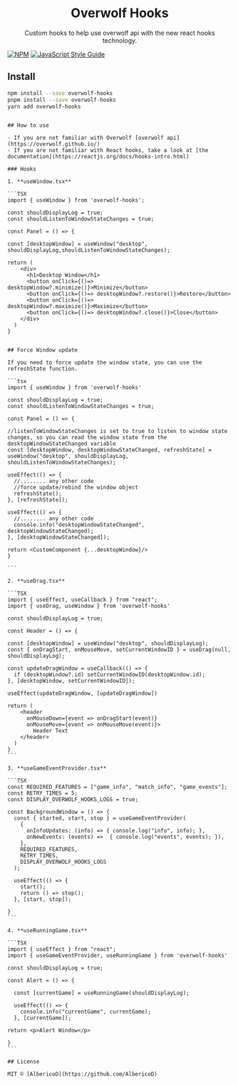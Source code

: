 <h1 align="center">
  Overwolf Hooks
</h1>
<p align="center">
Custom hooks to help use overwolf api with the new react hooks technology.
</p>

[![NPM](https://img.shields.io/npm/v/overwolf-hooks.svg)](https://www.npmjs.com/package/overwolf-hooks) [![JavaScript Style Guide](https://img.shields.io/badge/code_style-standard-brightgreen.svg)](https://standardjs.com)

## Install

```bash
npm install --save overwolf-hooks
pnpm install --save overwolf-hooks
yarn add overwolf-hooks
```

````

## How to use

- If you are not familiar with Overwolf [overwolf api](https://overwolf.github.io/)
- If you are not familiar with React hooks, take a look at [the documentation](https://reactjs.org/docs/hooks-intro.html)

### Hooks

1. **useWindow.tsx**

```TSX
import { useWindow } from 'overwolf-hooks';

const shouldDisplayLog = true;
const shouldListenToWindowStateChanges = true;

const Panel = () => {

const [desktopWindow] = useWindow("desktop", shouldDisplayLog,shouldListenToWindowStateChanges);

return (
    <div>
      <h1>Desktop Window</h1>
      <button onClick={()=> desktopWindow?.minimize()}>Minimize</button>
      <button onClick={()=> desktopWindow?.restore()}>Restore</button>
      <button onClick={()=> desktopWindow?.maximize()}>Maximize</button>
      <button onClick={()=> desktopWindow?.close()}>Close</button>
    </div>
  )
}


## Force Window update

If you need to force update the window state, you can use the refreshState function.

```tsx
import { useWindow } from 'overwolf-hooks'

const shouldDisplayLog = true;
const shouldListenToWindowStateChanges = true;

const Panel = () => {

//listenToWindowStateChanges is set to true to listen to window state changes, so you can read the window state from the desktopWindowStateChanged variable
const [desktopWindow, desktopWindowStateChanged, refreshState] = useWindow("desktop", shouldDisplayLog, shouldListenToWindowStateChanges);

useEffect(() => {
  //........ any other code
  //force update/rebind the window object
  refreshState();
}, [refreshState]);

useEffect(() => {
  //........ any other code
  console.info("desktopWindowStateChanged", desktopWindowStateChanged);
}, [desktopWindowStateChanged]);

return <CustomComponent {...desktopWindow}/>
}

```

2. **useDrag.tsx**

```TSX
import { useEffect, useCallback } from "react";
import { useDrag, useWindow } from 'overwolf-hooks'

const shouldDisplayLog = true;

const Header = () => {

const [desktopWindow] = useWindow("desktop", shouldDisplayLog);
const { onDragStart, onMouseMove, setCurrentWindowID } = useDrag(null, shouldDisplayLog);

const updateDragWindow = useCallback(() => {
  if (desktopWindow?.id) setCurrentWindowID(desktopWindow.id);
}, [desktopWindow, setCurrentWindowID]);

useEffect(updateDragWindow, [updateDragWindow])

return (
    <header
      onMouseDown={event => onDragStart(event)}
      onMouseMove={event => onMouseMove(event)}>
        Header Text
    </header>
  )
}
```

3. **useGameEventProvider.tsx**

```TSX
const REQUIRED_FEATURES = ["game_info", "match_info", "game_events"];
const RETRY_TIMES = 5;
const DISPLAY_OVERWOLF_HOOKS_LOGS = true;

const BackgroundWindow = () => {
  const { started, start, stop } = useGameEventProvider(
    {
      onInfoUpdates: (info) => { console.log("info", info); },
      onNewEvents: (events) =>  { console.log("events", events); }),
    },
    REQUIRED_FEATURES,
    RETRY_TIMES,
    DISPLAY_OVERWOLF_HOOKS_LOGS
  );

  useEffect(() => {
    start();
    return () => stop();
  }, [start, stop]);

}
```

4. **useRunningGame.tsx**

```TSX
import { useEffect } from "react";
import { useGameEventProvider, useRunningGame } from 'overwolf-hooks'

const shouldDisplayLog = true;

const Alert = () => {

  const [currentGame] = useRunningGame(shouldDisplayLog);

  useEffect(() => {
    console.info("currentGame", currentGame);
  }, [currentGame]);

return <p>Alert Window</p>

}
```

## License

MIT © [AlbericoD](https://github.com/AlbericoD)

````
